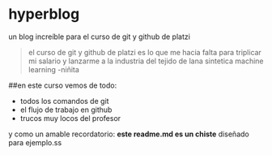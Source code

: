 # hyperblog
un blog increíble para el curso de git y github de platzi
>el curso de git y github de platzi es lo que me hacia falta para triplicar mi salario y lanzarme a la industria del tejido de lana sintetica machine
learning
> -niñita 

##en este curso vemos de todo:
* todos los comandos de git 
* el flujo de trabajo en github 
* trucos muy locos del profesor

y como un amable recordatorio: **este readme.md es un chiste** diseñado para ejemplo.ss

